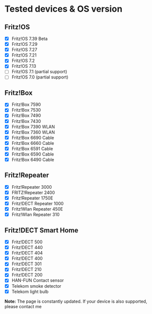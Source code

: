 # Tested devices & OS version

## Fritz!OS

- [x] Fritz!OS 7.39 Beta
- [x] Fritz!OS 7.29
- [x] Fritz!OS 7.27
- [x] Fritz!OS 7.21
- [x] Fritz!OS 7.2
- [x] Fritz!OS 7.13
- [ ] Fritz!OS 7.1 (partial support)
- [ ] Fritz!OS 7.0 (partial support)

## Fritz!Box
- [x] Fritz!Box 7590
- [x] Fritz!Box 7530
- [x] Fritz!Box 7490
- [x] Fritz!Box 7430
- [x] Fritz!Box 7390 WLAN
- [x] Fritz!Box 7360 WLAN
- [x] Fritz!Box 6690 Cable
- [x] Fritz!Box 6660 Cable
- [x] Fritz!Box 6591 Cable
- [x] Fritz!Box 6590 Cable
- [x] Fritz!Box 6490 Cable

## Fritz!Repeater
- [x] Fritz!Repeater 3000
- [x] FRITZ!Repeater 2400
- [x] Fritz!Repeater 1750E
- [x] Fritz!DECT Repeater 1000
- [x] Fritz!Wlan Repeater 450E
- [x] Fritz!Wlan Repeater 310

## Fritz!DECT Smart Home
- [x] Fritz!DECT 500
- [x] Fritz!DECT 440 
- [x] Fritz!DECT 404
- [x] Fritz!DECT 400
- [x] Fritz!DECT 301
- [x] Fritz!DECT 210
- [x] Fritz!DECT 200
- [x] HAN-FUN Contact sensor
- [x] Telekom smoke detector
- [x] Telekom light bulb

**Note:** The page is constantly updated. If your device is also supported, please contact me
